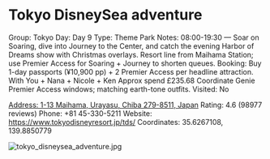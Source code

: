# Tokyo DisneySea adventure

Group: Tokyo
Day: Day 9
Type: Theme Park
Notes: 08:00-19:30 — Soar on Soaring, dive into Journey to the Center, and catch the evening Harbor of Dreams show with Christmas overlays. Resort line from Maihama Station; use Premier Access for Soaring + Journey to shorten queues. Booking: Buy 1-day passports (¥10,900 pp) + 2 Premier Access per headline attraction. With You + Nana + Nicole + Ken Approx spend £235.68 Coordinate Genie Premier Access windows; matching earth-tone outfits.
Visited: No

[Address: 1-13 Maihama, Urayasu, Chiba 279-8511, Japan](https://maps.google.com/?cid=4703760703938833701)
Rating: 4.6 (98977 reviews)
Phone: +81 45-330-5211
Website: https://www.tokyodisneyresort.jp/tds/
Coordinates: 35.6267108, 139.8850779

![tokyo_disneysea_adventure.jpg](Tokyo%20DisneySea%20adventure%20tokyodisneys012f7a61da/tokyo_disneysea_adventure.jpg)
